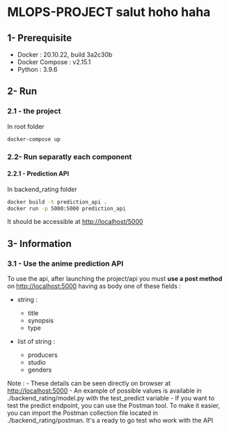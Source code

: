 # MLOPS-PROJECT salut hoho haha

## 1- Prerequisite

- Docker : 20.10.22, build 3a2c30b
- Docker Compose : v2.15.1
- Python : 3.9.6

## 2- Run

### 2.1 - the project

In root folder

```cmd
docker-compose up
```

### 2.2- Run separatly each component

#### 2.2.1 - Prediction API

In backend_rating folder

```cmd
docker build -t prediction_api .
docker run -p 5000:5000 prediction_api
```

It should be accessible at <http://localhost/5000>

## 3- Information

### 3.1 - Use the anime prediction API

To use the api, after launching the project/api you must **use a post method** on <http://localhost:5000> having as body one of these fields :

- string :
  - title
  - synopsis
  - type

- list of string :
  - producers
  - studio
  - genders

Note :
    - These details can be seen directly on browser at <http://localhost:5000>
    - An example of possible values is available in ./backend_rating/model.py with the test_predict variable
    - If you want to test the predict endpoint, you can use the Postman tool. To make it easier, you can import the Postman collection file located in ./backend_rating/postman. It's a ready to go test who work with the API
